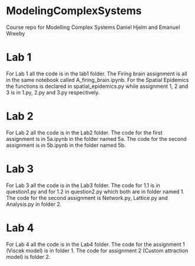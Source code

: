 # ModelingComplexSystems
Course repo for Modelling Complex Systems
Daniel Hjelm and Emanuel Wreeby

# Lab 1
For Lab 1 all the code is in the lab1 folder. The Firing brain assignment is all in the same notebook called A_firing_brain.ipynb. For the Spatial Epidemics the functions is declared in spatial_epidemics.py while assignment 1, 2 and 3 is in 1.py, 2.py and 3.py respectively.

# Lab 2
For Lab 2 all the code is in the Lab2 folder. The code for the first assignment is in 5a.ipynb in the folder named 5a. The code for the second assignment is in 5b.ipynb in the folder named 5b. 

# Lab 3
For Lab 3 all the code is in the Lab3 folder. The code for 1.1 is in question1.py and for 1.2 in question2.py which both are in folder named 1. The code for the second assignment is Network.py, Lattice.py and Analysis.py in folder 2.

# Lab 4
For Lab 4 all the code is in the Lab4 folder. The code for the assignment 1 (Viscek model) is in folder 1. The code for assignment 2 (Custom attraction model) is folder 2. 